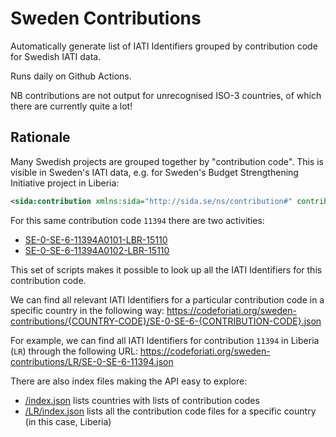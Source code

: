 # Sweden Contributions

Automatically generate list of IATI Identifiers grouped by contribution code for Swedish IATI data.

Runs daily on Github Actions.

NB contributions are not output for unrecognised ISO-3 countries, of which there are currently quite a lot!

## Rationale

Many Swedish projects are grouped together by "contribution code". This is visible in Sweden's IATI data, e.g. for Sweden's Budget Strengthening Initiative project in Liberia:

```xml
<sida:contribution xmlns:sida="http://sida.se/ns/contribution#" contributionid="11394"/>
```

For this same contribution code `11394` there are two activities:

* [SE-0-SE-6-11394A0101-LBR-15110](https://datastore.codeforiati.org/api/1/access/activity.xml?iati-identifier=SE-0-SE-6-11394A0101-LBR-15110)
* [SE-0-SE-6-11394A0102-LBR-15110](https://datastore.codeforiati.org/api/1/access/activity.xml?iati-identifier=SE-0-SE-6-11394A0102-LBR-15110)

This set of scripts makes it possible to look up all the IATI Identifiers for this contribution code.

We can find all relevant IATI Identifiers for a particular contribution code in a specific country in the following way:
https://codeforiati.org/sweden-contributions/{COUNTRY-CODE}/SE-0-SE-6-{CONTRIBUTION-CODE}.json

For example, we can find all IATI Identifiers for contribution `11394` in Liberia (`LR`) through the following URL:
https://codeforiati.org/sweden-contributions/LR/SE-0-SE-6-11394.json

There are also index files making the API easy to explore:

* [/index.json](https://codeforiati.org/sweden-contributions/index.json) lists countries with lists of contribution codes
* [/LR/index.json](https://codeforiati.org/sweden-contributions/LR/index.json) lists all the contribution code files for a specific country (in this case, Liberia)

